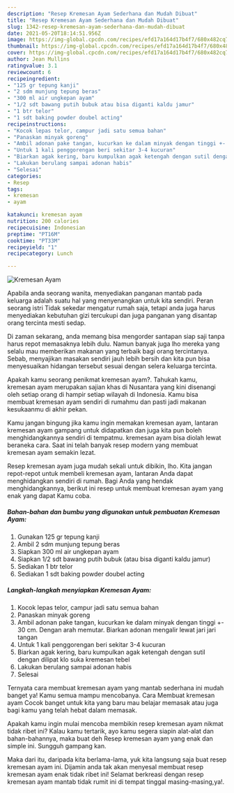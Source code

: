 ```yaml
---
description: "Resep Kremesan Ayam Sederhana dan Mudah Dibuat"
title: "Resep Kremesan Ayam Sederhana dan Mudah Dibuat"
slug: 1342-resep-kremesan-ayam-sederhana-dan-mudah-dibuat
date: 2021-05-20T18:14:51.956Z
image: https://img-global.cpcdn.com/recipes/efd17a164d17b4f7/680x482cq70/kremesan-ayam-foto-resep-utama.jpg
thumbnail: https://img-global.cpcdn.com/recipes/efd17a164d17b4f7/680x482cq70/kremesan-ayam-foto-resep-utama.jpg
cover: https://img-global.cpcdn.com/recipes/efd17a164d17b4f7/680x482cq70/kremesan-ayam-foto-resep-utama.jpg
author: Jean Mullins
ratingvalue: 3.1
reviewcount: 6
recipeingredient:
- "125 gr tepung kanji"
- "2 sdm munjung tepung beras"
- "300 ml air ungkepan ayam"
- "1/2 sdt bawang putih bubuk atau bisa diganti kaldu jamur"
- "1 btr telor"
- "1 sdt baking powder doubel acting"
recipeinstructions:
- "Kocok lepas telor, campur jadi satu semua bahan"
- "Panaskan minyak goreng"
- "Ambil adonan pake tangan, kucurkan ke dalam minyak dengan tinggi +- 30 cm. Dengan arah memutar. Biarkan adonan mengalir lewat jari jari tangan"
- "Untuk 1 kali penggorengan beri sekitar 3-4 kucuran"
- "Biarkan agak kering, baru kumpulkan agak ketengah dengan sutil dengan dilipat klo suka kremesan tebel"
- "Lakukan berulang sampai adonan habis"
- "Selesai"
categories:
- Resep
tags:
- kremesan
- ayam

katakunci: kremesan ayam 
nutrition: 200 calories
recipecuisine: Indonesian
preptime: "PT16M"
cooktime: "PT33M"
recipeyield: "1"
recipecategory: Lunch

---
```



![Kremesan Ayam](https://img-global.cpcdn.com/recipes/efd17a164d17b4f7/680x482cq70/kremesan-ayam-foto-resep-utama.jpg)

Apabila anda seorang wanita, menyediakan panganan mantab pada keluarga adalah suatu hal yang menyenangkan untuk kita sendiri. Peran seorang istri Tidak sekedar mengatur rumah saja, tetapi anda juga harus menyediakan kebutuhan gizi tercukupi dan juga panganan yang disantap orang tercinta mesti sedap.

Di zaman  sekarang, anda memang bisa mengorder santapan siap saji tanpa harus repot memasaknya lebih dulu. Namun banyak juga lho mereka yang selalu mau memberikan makanan yang terbaik bagi orang tercintanya. Sebab, menyajikan masakan sendiri jauh lebih bersih dan kita pun bisa menyesuaikan hidangan tersebut sesuai dengan selera keluarga tercinta. 



Apakah kamu seorang penikmat kremesan ayam?. Tahukah kamu, kremesan ayam merupakan sajian khas di Nusantara yang kini disenangi oleh setiap orang di hampir setiap wilayah di Indonesia. Kamu bisa membuat kremesan ayam sendiri di rumahmu dan pasti jadi makanan kesukaanmu di akhir pekan.

Kamu jangan bingung jika kamu ingin memakan kremesan ayam, lantaran kremesan ayam gampang untuk didapatkan dan juga kita pun boleh menghidangkannya sendiri di tempatmu. kremesan ayam bisa diolah lewat beraneka cara. Saat ini telah banyak resep modern yang membuat kremesan ayam semakin lezat.

Resep kremesan ayam juga mudah sekali untuk dibikin, lho. Kita jangan repot-repot untuk membeli kremesan ayam, lantaran Anda dapat menghidangkan sendiri di rumah. Bagi Anda yang hendak menghidangkannya, berikut ini resep untuk membuat kremesan ayam yang enak yang dapat Kamu coba.

<!--inarticleads1-->

##### Bahan-bahan dan bumbu yang digunakan untuk pembuatan Kremesan Ayam:

1. Gunakan 125 gr tepung kanji
1. Ambil 2 sdm munjung tepung beras
1. Siapkan 300 ml air ungkepan ayam
1. Siapkan 1/2 sdt bawang putih bubuk (atau bisa diganti kaldu jamur)
1. Sediakan 1 btr telor
1. Sediakan 1 sdt baking powder doubel acting




<!--inarticleads2-->

##### Langkah-langkah menyiapkan Kremesan Ayam:

1. Kocok lepas telor, campur jadi satu semua bahan
1. Panaskan minyak goreng
1. Ambil adonan pake tangan, kucurkan ke dalam minyak dengan tinggi +- 30 cm. Dengan arah memutar. Biarkan adonan mengalir lewat jari jari tangan
1. Untuk 1 kali penggorengan beri sekitar 3-4 kucuran
1. Biarkan agak kering, baru kumpulkan agak ketengah dengan sutil dengan dilipat klo suka kremesan tebel
1. Lakukan berulang sampai adonan habis
1. Selesai




Ternyata cara membuat kremesan ayam yang mantab sederhana ini mudah banget ya! Kamu semua mampu mencobanya. Cara Membuat kremesan ayam Cocok banget untuk kita yang baru mau belajar memasak atau juga bagi kamu yang telah hebat dalam memasak.

Apakah kamu ingin mulai mencoba membikin resep kremesan ayam nikmat tidak ribet ini? Kalau kamu tertarik, ayo kamu segera siapin alat-alat dan bahan-bahannya, maka buat deh Resep kremesan ayam yang enak dan simple ini. Sungguh gampang kan. 

Maka dari itu, daripada kita berlama-lama, yuk kita langsung saja buat resep kremesan ayam ini. Dijamin anda tak akan menyesal membuat resep kremesan ayam enak tidak ribet ini! Selamat berkreasi dengan resep kremesan ayam mantab tidak rumit ini di tempat tinggal masing-masing,ya!.

